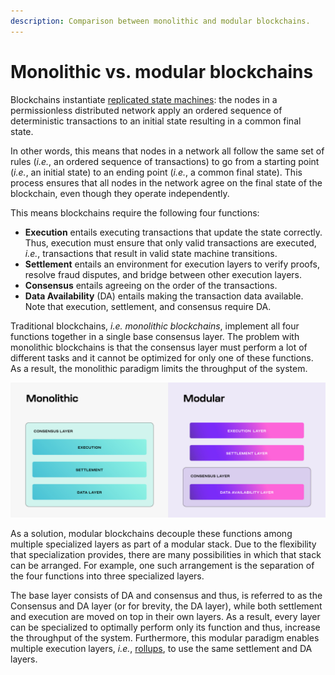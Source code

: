```yaml
---
description: Comparison between monolithic and modular blockchains.
---
```


# Monolithic vs. modular blockchains

Blockchains instantiate [replicated state machines](https://dl.acm.org/doi/abs/10.1145/98163.98167):
the nodes in a permissionless distributed network apply an ordered sequence
of deterministic transactions to an initial state resulting in a common
final state.

In other words, this means that nodes in a network all follow
the same set of rules (_i.e._, an ordered sequence of transactions) to go from a
starting point (_i.e._, an initial state) to an ending point
(_i.e._, a common final state). This process ensures that all
nodes in the network agree on the final state
of the blockchain, even though they operate independently.

This means blockchains
require the following four functions:

- **Execution** entails executing transactions that update the state correctly.
  Thus, execution must ensure that only valid transactions are executed, _i.e._,
  transactions that result in valid state machine transitions.
- **Settlement** entails an environment for execution layers to verify proofs,
  resolve fraud disputes, and bridge between other execution layers.
- **Consensus** entails agreeing on the order of the transactions.
- **Data Availability** (DA) entails making the transaction data available.
  Note that execution, settlement, and consensus require DA.

Traditional blockchains, _i.e._ _monolithic blockchains_, implement all four
functions together in a single base consensus layer. The problem with
monolithic blockchains is that the consensus layer must perform a lot of
different tasks and it cannot be optimized for only one of these functions.
As a result, the monolithic paradigm limits the throughput of the system.

![Modular VS Monolithic](/img/learn/monolithic-modular.png)

As a solution, modular blockchains decouple these functions among
multiple specialized layers as part of a modular stack. Due to the
flexibility that specialization provides, there are many possibilities
in which that stack can be arranged. For example, one such arrangement
is the separation of the four functions into three specialized layers.

The base layer consists of DA and consensus and thus, is referred to
as the Consensus and DA layer (or for brevity, the DA layer), while both
settlement and execution are moved on top in their own layers. As a result,
every layer can be specialized to optimally perform only its function and thus,
increase the throughput of the system. Furthermore, this modular paradigm
enables multiple execution layers, _i.e._,
[rollups](https://vitalik.eth.limo/general/2021/01/05/rollup.html), to use the
same settlement and DA layers.
